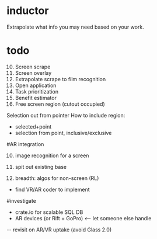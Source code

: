 # inductor
Extrapolate what info you may need based on your work.

# todo
10. Screen scrape
20. Screen overlay
25. Extrapolate scrape to film recognition
30. Open application
40. Task prioritization
50. Benefit estimator
60. Free screen region (cutout occupied)

Selection out from pointer
How to include region:
- selected+point
- selection from point, inclusive/exclusive

#AR integration

10. image recognition for a screen

20. spit out existing base

30. breadth: algos for non-screen (RL)

- find VR/AR coder to implement

#investigate
- crate.io for scalable SQL DB
- AR devices (or Rift + GoPro) <-- let someone else handle

-- revisit on AR/VR uptake (avoid Glass 2.0)
